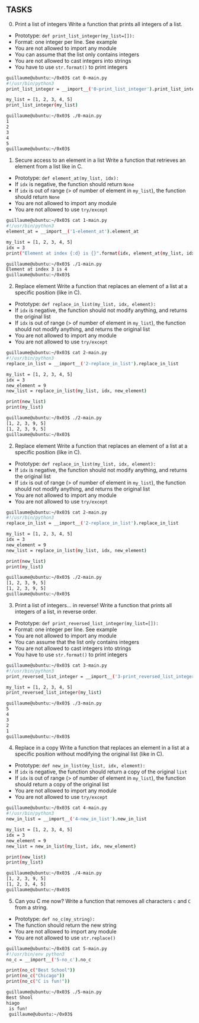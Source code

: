 ## TASKS

0. Print a list of integers
Write a function that prints all integers of a list.

- Prototype: ```def print_list_integer(my_list=[]):```
- Format: one integer per line. See example
- You are not allowed to import any module
- You can assume that the list only contains integers
- You are not allowed to cast integers into strings
- You have to use ```str.format()``` to print integers

```sh
guillaume@ubuntu:~/0x03$ cat 0-main.py
#!/usr/bin/python3
print_list_integer = __import__('0-print_list_integer').print_list_integer

my_list = [1, 2, 3, 4, 5]
print_list_integer(my_list)

guillaume@ubuntu:~/0x03$ ./0-main.py
1
2
3
4
5
guillaume@ubuntu:~/0x03$ 
```

1. Secure access to an element in a list
Write a function that retrieves an element from a list like in C.

- Prototype: ```def element_at(my_list, idx):```
- If ```idx``` is negative, the function should return ```None```
- If ```idx``` is out of range (> of number of element in ```my_list```), the function should return ```None```
- You are not allowed to import any module
- You are not allowed to use ```try/except```

```sh
guillaume@ubuntu:~/0x03$ cat 1-main.py
#!/usr/bin/python3
element_at = __import__('1-element_at').element_at

my_list = [1, 2, 3, 4, 5]
idx = 3
print("Element at index {:d} is {}".format(idx, element_at(my_list, idx)))

guillaume@ubuntu:~/0x03$ ./1-main.py
Element at index 3 is 4
guillaume@ubuntu:~/0x03$ 
```

2. Replace element
Write a function that replaces an element of a list at a specific position (like in C).

- Prototype: ```def replace_in_list(my_list, idx, element):```
- If ```idx``` is negative, the function should not modify anything, and returns the original list
- If ```idx``` is out of range (> of number of element in ```my_list```), the function should not modify anything, and returns the original list
- You are not allowed to import any module
- You are not allowed to use ```try/except```

```sh
guillaume@ubuntu:~/0x03$ cat 2-main.py
#!/usr/bin/python3
replace_in_list = __import__('2-replace_in_list').replace_in_list

my_list = [1, 2, 3, 4, 5]
idx = 3
new_element = 9
new_list = replace_in_list(my_list, idx, new_element)

print(new_list)
print(my_list)

guillaume@ubuntu:~/0x03$ ./2-main.py
[1, 2, 3, 9, 5]
[1, 2, 3, 9, 5]
guillaume@ubuntu:~/0x03$ 
```

2. Replace element
Write a function that replaces an element of a list at a specific position (like in C).

- Prototype: ```def replace_in_list(my_list, idx, element):```
- If ```idx``` is negative, the function should not modify anything, and returns the original list
- If ```idx``` is out of range (> of number of element in ```my_list```), the function should not modify anything, and returns the original list
- You are not allowed to import any module
- You are not allowed to use ```try/except```

```sh
guillaume@ubuntu:~/0x03$ cat 2-main.py
#!/usr/bin/python3
replace_in_list = __import__('2-replace_in_list').replace_in_list

my_list = [1, 2, 3, 4, 5]
idx = 3
new_element = 9
new_list = replace_in_list(my_list, idx, new_element)

print(new_list)
print(my_list)

guillaume@ubuntu:~/0x03$ ./2-main.py
[1, 2, 3, 9, 5]
[1, 2, 3, 9, 5]
guillaume@ubuntu:~/0x03$ 
```

3. Print a list of integers... in reverse!
Write a function that prints all integers of a list, in reverse order.

- Prototype: ```def print_reversed_list_integer(my_list=[]):```
- Format: one integer per line. See example
- You are not allowed to import any module
- You can assume that the list only contains integers
- You are not allowed to cast integers into strings
- You have to use ```str.format()``` to print integers

```sh
guillaume@ubuntu:~/0x03$ cat 3-main.py
#!/usr/bin/python3
print_reversed_list_integer = __import__('3-print_reversed_list_integer').print_reversed_list_integer

my_list = [1, 2, 3, 4, 5]
print_reversed_list_integer(my_list)

guillaume@ubuntu:~/0x03$ ./3-main.py
5
4
3
2
1
guillaume@ubuntu:~/0x03$ 
```

4. Replace in a copy
Write a function that replaces an element in a list at a specific position without modifying the original list (like in C).

- Prototype: ```def new_in_list(my_list, idx, element):```
- If ```idx``` is negative, the function should return a copy of the original ```list```
- If ```idx``` is out of range (> of number of element in ```my_list```), the function should return a copy of the original list
- You are not allowed to import any module
- You are not allowed to use ```try/except```

```sh
guillaume@ubuntu:~/0x03$ cat 4-main.py
#!/usr/bin/python3
new_in_list = __import__('4-new_in_list').new_in_list

my_list = [1, 2, 3, 4, 5]
idx = 3
new_element = 9
new_list = new_in_list(my_list, idx, new_element)

print(new_list)
print(my_list)

guillaume@ubuntu:~/0x03$ ./4-main.py
[1, 2, 3, 9, 5]
[1, 2, 3, 4, 5]
guillaume@ubuntu:~/0x03$ 
```

5. Can you C me now?
Write a function that removes all characters ```c``` and ```C``` from a string.

- Prototype: ```def no_c(my_string):```
- The function should return the new string
- You are not allowed to import any module
- You are not allowed to use ```str.replace()```

```sh
guillaume@ubuntu:~/0x03$ cat 5-main.py
#!/usr/bin/env python3
no_c = __import__('5-no_c').no_c

print(no_c("Best School"))
print(no_c("Chicago"))
print(no_c("C is fun!"))

guillaume@ubuntu:~/0x03$ ./5-main.py
Best Shool
hiago
 is fun!
 guillaume@ubuntu:~/0x03$ 
```
